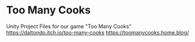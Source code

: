 # Too Many Cooks
Unity Project Files for our game "Too Many Cooks"
https://daltondo.itch.io/too-many-cooks
https://toomanycooks.home.blog/
